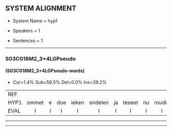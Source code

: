 
## SYSTEM ALIGNMENT

- System Name = hyp1

- Speakers = 1

- Sentences = 1

---

### S03C018M2_3+4LGPseudo

#### (S03C018M2_3+4LGPseudo-words)

- Cor=1.4%	Sub=59.5%	Del=0.0%	Ins=39.2%

|  |  |  |  |  |  |  |  |  |  |  |  |  |  |  |  |  |  |  |  |  |  |  |  |  |  |  |  |  |  |  |  |  |  |  |  |  |  |  |  |  |  |  |  |  |  |  |  |  |  |  |  |  |  |  |  |  |  |  |  |  |  |  |  |  |  |  |  |  |  |  |  |  |  |  |
|:--- |:---:|:---:|:---:|:---:|:---:|:---:|:---:|:---:|:---:|:---:|:---:|:---:|:---:|:---:|:---:|:---:|:---:|:---:|:---:|:---:|:---:|:---:|:---:|:---:|:---:|:---:|:---:|:---:|:---:|:---:|:---:|:---:|:---:|:---:|:---:|:---:|:---:|:---:|:---:|:---:|:---:|:---:|:---:|:---:|:---:|:---:|:---:|:---:|:---:|:---:|:---:|:---:|:---:|:---:|:---:|:---:|:---:|:---:|:---:|:---:|:---:|:---:|:---:|:---:|:---:|:---:|:---:|:---:|:---:|:---:|:---:|:---:|:---:|:---:|
| REF |  |  |  |  |  |  |  |  |  |  |  |  |  |  |  |  |  |  |  |  |  | ometuif | toejietsen | oonwijlen | jattesiet | nurudien | stoenydaas | deuveltek | juitonie | gevijdel | sidowaan | spekkeraai | wachteniek | verpierik | * | nappegreeuw | mantaroen | schielendaspen | crobeklunker | kabbestepen | verwarig | * | ooiebiekje | fandelig | jalekrewen | smoralij | zeekvlachine | * | kanaroe | toineetlijgen | meitsegrok | kantelogsten | ondermind |  |  |  |  |  |  |  |  | choporatie | zennebral | ijraspangen | blottenduuf | girdofhaalder | tobbermoeit | poentalschouden | havedil | * | verbrakkertje | gerauwejaak | hapeneren | * |
| HYP1 | ommet | e | doe | ieken | ondelen | ja | teseet | nu | roudin | douidas | derel | tik | jetoni | gevedel | sintv | dowanv | spickera | wacht | techniek | verperi | nappig | el | mant | daargoen | schelen | das | pin | krop | ik | uniker | kabel | tepinverwarn | verwarrgig | oubike | van | deli | jale | kreen | smoralin | ze | ik | flakchina | kan | kan | narou | tohni | net | leggen | nets | egrook | kantel | oogsten | ondermind | copora | te | inebar | er | aspanen | bloten | daf | kier | dif | halder | tobber | moet | ental | schaat | ben | havediel | seblakertje | gerouwe | jaak | hapen | ere |
| EVAL | I | I | I | I | I | I | I | I | I | I | I | I | I | I | I | I | I | I | I | I | I | S | S | S | S | S | S | S | S | S | S | S | S | S | S | S | S | S | S | S | S | S | S | S | S | S | S | S | S | S | S | S |  | I | I | I | I | I | I | I | I | S | S | S | S | S | S | S | S | S | S | S | S | S |
---

---
